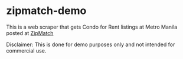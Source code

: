 # zipmatch-demo

This is a web scraper that gets Condo for Rent listings at Metro Manila posted at [ZipMatch](https://www.zipmatch.com/rent/condominium)

Disclaimer: This is done for demo purposes only and not intended for commercial use.
